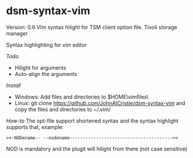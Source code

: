 dsm-syntax-vim
==============
Version: 0.6
VIm syntax hilight for TSM client option file. Tivoli storage manager

Syntax highlighting for vim editor

_Todo_
- Hilight for arguments
- Auto-align the arguments

_Install_
- Windows: Add files and directories to $HOME\vimfiles\
- Linux: git clone https://github.com/JohnAtCristie/dsm-syntax-vim and copy the files and directories to ~/.vim/

_How-to_
The opt-file support shortened syntax and the syntax highlight supports that, example:

	>>-NODename-- --nodename---------------------------------------><

NOD is mandatory and the plugit will hilight from there (not case sensitive)
